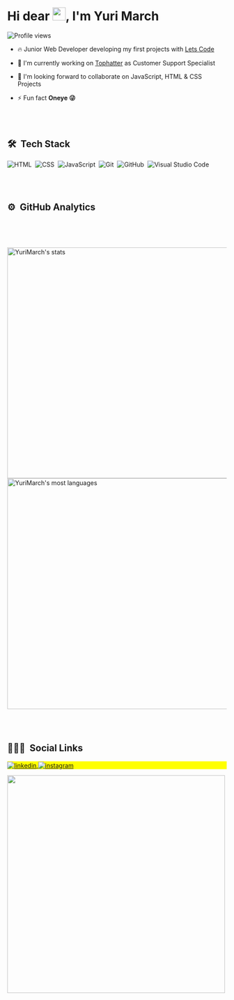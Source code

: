 <img align="right" height="590em">
<h1 align="left">Hi dear <img src="https://raw.githubusercontent.com/kaueMarques/kaueMarques/master/hi.gif" width="30px">, I'm Yuri March</h1>
<p align="left"> <img src="https://komarev.com/ghpvc/?username=YuriMarch&color=yellow" alt="Profile views" /> </p>

- 🔥 Junior Web Developer developing my first projects with [Lets Code](https://letscode.com.br/)

- 🔭 I'm currently working on [Tophatter](https://tophatter.com/) as Customer Support Specialist

- 💬 I'm looking forward to collaborate on JavaScript, HTML & CSS Projects

- ⚡ Fun fact **Oneye 😜**

<br><br>

## 🛠 &nbsp;Tech Stack

![HTML](https://img.shields.io/badge/-HTML-05122A?style=flat&logo=HTML5)&nbsp;
![CSS](https://img.shields.io/badge/-CSS-05122A?style=flat&logo=CSS3&logoColor=1572B6)&nbsp;
![JavaScript](https://img.shields.io/badge/-JavaScript-05122A?style=flat&logo=javascript)&nbsp;
![Git](https://img.shields.io/badge/-Git-05122A?style=flat&logo=git)&nbsp;
![GitHub](https://img.shields.io/badge/-GitHub-05122A?style=flat&logo=github)&nbsp;
![Visual Studio Code](https://img.shields.io/badge/-Visual%20Studio%20Code-05122A?style=flat&logo=visual-studio-code&logoColor=007ACC)&nbsp;

<br><br>

## ⚙️ &nbsp;GitHub Analytics

<p align="left">
<img width="530em" src="https://github-readme-stats.vercel.app/api?username=YuriMarch&show_icons=true&theme=vision-friendly-dark" alt="YuriMarch's stats"/>
<img width="530em" src="https://github-readme-stats.vercel.app/api/top-langs/?username=YuriMarch&layout=compact&theme=vision-friendly-dark" alt="YuriMarch's most languages"/>
</p>

<br><br>

## 👨🏽‍🦲 &nbsp;Social Links

<p align="left" style="background:yellow">
<a href="https://linkedin.com/in/yuri-march" target="_blank">
  <img align="center" src="https://img.shields.io/badge/-maykbrito-05122A?style=flat&logo=linkedin" alt="linkedin"/>
</a>
<a href="https://instagram.com/yuri.march" target="_blank">
 <img align="center" src="https://img.shields.io/badge/-maykbrito-05122A?style=flat&logo=instagram" alt="instagram"/>
</a>
</p>

<img width="500em" src="https://github-readme-twitter-gazf.vercel.app/api?id=maykbrito&layout=wide&show_reply=off&show_retweet=off" />


<!---
YuriMarch/YuriMarch is a ✨ special ✨ repository because its `README.md` (this file) appears on your GitHub profile.
You can click the Preview link to take a look at your changes.
--->

